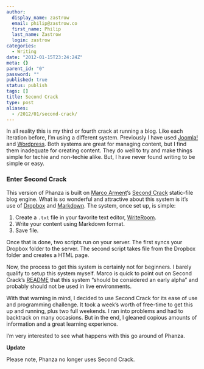 ```yaml
---
author:
  display_name: zastrow
  email: philip@zastrow.co
  first_name: Philip
  last_name: Zastrow
  login: zastrow
categories:
  - Writing
date: "2012-01-15T23:24:24Z"
meta: {}
parent_id: "0"
password: ""
published: true
status: publish
tags: []
title: Second Crack
type: post
aliases:
  - /2012/01/second-crack/
---
```

<p>In all reality this is my third or fourth crack at running a blog. Like each iteration before, I’m using a different system. Previously I have used <a href="http://www.joomla.org">Joomla!</a> and <a href="http://www.wordpress.org">Wordpress</a>. Both systems are great for managing content, but I find them inadequate for creating content. They do well to try and make things simple for techie and non-techie alike. But, I have never found writing to be simple or easy.</p>
<h3 id="enter-second-crack">Enter Second Crack</h3>
<p>This version of Phanza is built on <a href="http://www.marco.org">Marco Arment</a>’s <a href="https://github.com/marcoarment/secondcrack">Second Crack</a> static-file blog engine. What is so wonderful and attractive about this system is it’s use of <a href="http://db.tt/UWXAuH0">Dropbox</a> and <a href="http://daringfireball.net/projects/markdown/">Markdown</a>. The system, once set up, is simple:</p>
<ol>
<li>Create a <code class="highlighter-rouge">.txt</code> file in your favorite text editor, <a href="http://www.hogbaysoftware.com/products/writeroom">WriteRoom</a>.</li>
<li>Write your content using Markdown format.</li>
<li>Save file.</li>
</ol>
<p>Once that is done, two scripts run on your server. The first syncs your Dropbox folder to the server. The second script takes file from the Dropbox folder and creates a HTML page.</p>
<p>Now, the process to get this system is certainly not for beginners. I barely qualify to setup this system myself. Marco is quick to point out on Second Crack’s <a href="https://github.com/marcoarment/secondcrack/blob/master/README.markdown">README</a> that this system “should be considered an early alpha” and probably should not be used in live environments.</p>
<p>With that warning in mind, I decided to use Second Crack for its ease of use and programming challenge. It took a week’s worth of free-time to get this up and running, plus two full weekends. I ran into problems and had to backtrack on many occasions. But in the end, I gleaned copious amounts of information and a great learning experience.</p>
<p>I’m very interested to see what happens with this go around of Phanza.</p>
<p><strong>Update</strong></p>
<p>Please note, Phanza no longer uses Second Crack.</p>
